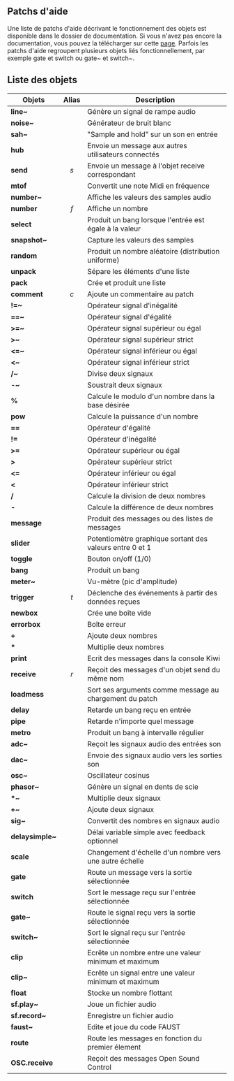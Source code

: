 ## Patchs d'aide

Une liste de patchs d'aide décrivant le fonctionnement des objets est disponible dans le dossier de documentation. Si vous n'avez pas encore la documentation, vous pouvez la télécharger sur cette [page](https://github.com/Musicoll/Kiwi/releases/latest).
Parfois les patchs d'aide regroupent plusieurs objets liés fonctionnellement, par exemple gate et switch ou gate~ et switch~.

## Liste des objets

| Objets          | Alias |                       Description                       |
|-----------------|:-----:|---------------------------------------------------------|
| **line~**       |       | Génère un signal de rampe audio                         |
| **noise~**      |       | Générateur de bruit blanc                               |
| **sah~**        |       | "Sample and hold" sur un son en entrée                  |
| **hub**         |       | Envoie un message aux autres utilisateurs connectés     |
| **send**        |  *s*  | Envoie un message à l'objet receive correspondant       |
| **mtof**        |       | Convertit une note Midi en fréquence                    |
| **number~**     |       | Affiche les valeurs des samples audio                   |
| **number**      |  *f*  | Affiche un nombre                                       |
| **select**      |       | Produit un bang lorsque l'entrée est égale à la valeur  |
| **snapshot~**   |       | Capture les valeurs des samples                         |
| **random**      |       | Produit un nombre aléatoire (distribution uniforme)     |
| **unpack**      |       | Sépare les éléments d'une liste                         |
| **pack**        |       | Crée et produit une liste                               |
| **comment**     |  *c*  | Ajoute un commentaire au patch                          |
| **!=~**         |       | Opérateur signal d'inégalité                            |
| **==~**         |       | Opérateur signal d'égalité                              |
| **>=~**         |       | Opérateur signal supérieur ou égal                      |
| **>~**          |       | Opérateur signal supérieur strict                       |
| **<=~**         |       | Opérateur signal inférieur ou égal                      |
| **<~**          |       | Opérateur signal inférieur strict                       |
| **/~**          |       | Divise deux signaux                                     |
| **-~**          |       | Soustrait deux signaux                                  |
| **%**           |       | Calcule le modulo d'un nombre dans la base désirée      |
| **pow**         |       | Calcule la puissance d'un nombre                        |
| **==**          |       | Opérateur d'égalité                                     |
| **!=**          |       | Opérateur d'inégalité                                   |
| **>=**          |       | Opérateur supérieur ou égal                             |
| **>**           |       | Opérateur supérieur strict                              |
| **<=**          |       | Opérateur inférieur ou égal                             |
| **<**           |       | Opérateur inférieur strict                              |
| **/**           |       | Calcule la division de deux nombres                     |
| **-**           |       | Calcule la différence de deux nombres                   |
| **message**     |       | Produit des messages ou des listes de messages          |
| **slider**      |       | Potentiomètre graphique sortant des valeurs entre 0 et 1|
| **toggle**      |       | Bouton on/off (1/0)                                     |
| **bang**        |       | Produit un bang                                         |
| **meter~**      |       | Vu-mètre (pic d'amplitude)                              |
| **trigger**     |  *t*  | Déclenche des événements à partir des données reçues    |
| **newbox**      |       | Crée une boîte vide                                     |
| **errorbox**    |       | Boîte erreur                                            |
| **+**           |       | Ajoute deux nombres                                     |
| **\***          |       | Multiplie deux nombres                                  |
| **print**       |       | Ecrit des messages dans la console Kiwi                 |
| **receive**     | *r*   | Reçoit des messages d'un objet send du même nom         |
| **loadmess**    |       | Sort ses arguments comme message au chargement du patch |
| **delay**       |       | Retarde un bang reçu en entrée                          |
| **pipe**        |       | Retarde n'importe quel message                          |
| **metro**       |       | Produit un bang à intervalle régulier                   |
| **adc~**        |       | Reçoit les signaux audio des entrées son                |
| **dac~**        |       | Envoie des signaux audio vers les sorties son           |
| **osc~**        |       | Oscillateur cosinus                                     |
| **phasor~**     |       | Génère un signal en dents de scie                       |
| **\*~**         |       | Multiplie deux signaux                                  |
| **+~**          |       | Ajoute deux signaux                                     |
| **sig~**        |       | Convertit des nombres en signaux audio                  |
| **delaysimple~**|       | Délai variable simple avec feedback optionnel           |
| **scale**       |       | Changement d'échelle d'un nombre vers une autre échelle |
| **gate**        |       | Route un message vers la sortie sélectionnée            |
| **switch**      |       | Sort le message reçu sur l'entrée sélectionnée          |
| **gate~**       |       | Route le signal reçu vers la sortie sélectionnée        |
| **switch~**     |       | Sort le signal reçu sur l'entrée sélectionnée           |
| **clip**        |       | Ecrête un nombre entre une valeur minimum et maximum    |
| **clip~**       |       | Ecrête un signal entre une valeur minimum et maximum    |
| **float**       |       | Stocke un nombre flottant                               |
| **sf.play~**    |       | Joue un fichier audio                                   |
| **sf.record~**  |       | Enregistre un fichier audio                             |
| **faust~**      |       | Edite et joue du code FAUST                             |
| **route**       |       | Route les messages en fonction du premier élement       |
| **OSC.receive** |       | Reçoit des messages Open Sound Control                  |
